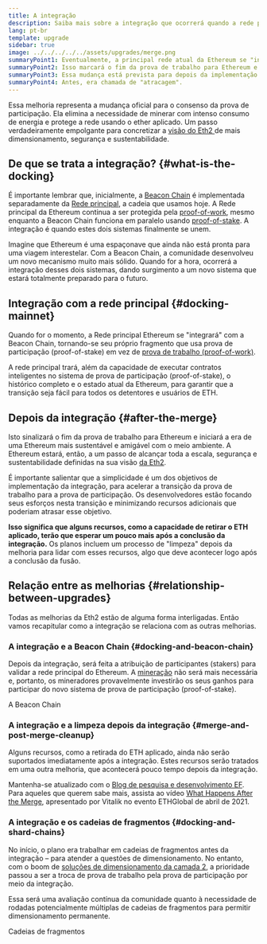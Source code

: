 ```yaml
---
title: A integração
description: Saiba mais sobre a integração que ocorrerá quando a rede principal do Ethereum se unir ao sistema de prova de participação (proof-of-stake) coordenado pela Beacon Chain.
lang: pt-br
template: upgrade
sidebar: true
image: ../../../../../assets/upgrades/merge.png
summaryPoint1: Eventualmente, a principal rede atual da Ethereum se "integrará" ao sistema de prova de participação.
summaryPoint2: Isso marcará o fim da prova de trabalho para Ethereum e a transição completa para a prova de participação.
summaryPoint3: Essa mudança está prevista para depois da implementação das cadeias de fragmentos.
summaryPoint4: Antes, era chamada de "atracagem".
---
```


<UpgradeStatus date="~Q1/Q2 2022">
  Essa melhoria representa a mudança oficial para o consenso da prova de participação. Ela elimina a necessidade de minerar com intenso consumo de energia e protege a rede usando o ether aplicado. Um passo verdadeiramente empolgante para concretizar a <a href="/eth2/vision/"> visão do Eth2 </a> de mais dimensionamento, segurança e sustentabilidade.
</UpgradeStatus>

## De que se trata a integração? {#what-is-the-docking}

É importante lembrar que, inicialmente, a [Beacon Chain](/upgrades/beacon-chain/) é implementada separadamente da [Rede principal](/glossary/#mainnet), a cadeia que usamos hoje. A Rede principal da Ethereum continua a ser protegida pela [proof-of-work](/developers/docs/consensus-mechanisms/pow/), mesmo enquanto a Beacon Chain funciona em paralelo usando [proof-of-stake](/developers/docs/consensus-mechanisms/pos/). A integração é quando estes dois sistemas finalmente se unem.

Imagine que Ethereum é uma espaçonave que ainda não está pronta para uma viagem interestelar. Com a Beacon Chain, a comunidade desenvolveu um novo mecanismo muito mais sólido. Quando for a hora, ocorrerá a integração desses dois sistemas, dando surgimento a um novo sistema que estará totalmente preparado para o futuro.

## Integração com a rede principal {#docking-mainnet}

Quando for o momento, a Rede principal Ethereum se "integrará" com a Beacon Chain, tornando-se seu próprio fragmento que usa prova de participação (proof-of-stake) em vez de [ prova de trabalho (proof-of-work)](/developers/docs/consensus-mechanisms/pow/).

A rede principal trará, além da capacidade de executar contratos inteligentes no sistema de prova de participação (proof-of-stake), o histórico completo e o estado atual da Ethereum, para garantir que a transição seja fácil para todos os detentores e usuários de ETH.

## Depois da integração {#after-the-merge}

Isto sinalizará o fim da prova de trabalho para Ethereum e iniciará a era de uma Ethereum mais sustentável e amigável com o meio ambiente. A Ethereum estará, então, a um passo de alcançar toda a escala, segurança e sustentabilidade definidas na sua visão [da Eth2](/eth2/vision/).

É importante salientar que a simplicidade é um dos objetivos de implementação da integração, para acelerar a transição da prova de trabalho para a prova de participação. Os desenvolvedores estão focando seus esforços nesta transição e minimizando recursos adicionais que poderiam atrasar esse objetivo.

**Isso significa que alguns recursos, como a capacidade de retirar o ETH aplicado, terão que esperar um pouco mais após a conclusão da integração.** Os planos incluem um processo de "limpeza" depois da melhoria para lidar com esses recursos, algo que deve acontecer logo após a conclusão da fusão.

## Relação entre as melhorias {#relationship-between-upgrades}

Todas as melhorias da Eth2 estão de alguma forma interligadas. Então vamos recapitular como a integração se relaciona com as outras melhorias.

### A integração e a Beacon Chain {#docking-and-beacon-chain}

Depois da integração, será feita a atribuição de participantes (stakers) para validar a rede principal do Ethereum. A [mineração](/developers/docs/consensus-mechanisms/pow/mining/) não será mais necessária e, portanto, os mineradores provavelmente investirão os seus ganhos para participar do novo sistema de prova de participação (proof-of-stake).

<ButtonLink to="/upgrades/beacon-chain/">A Beacon Chain</ButtonLink>

### A integração e a limpeza depois da integração {#merge-and-post-merge-cleanup}

Alguns recursos, como a retirada do ETH aplicado, ainda não serão suportados imediatamente após a integração. Estes recursos serão tratados em uma outra melhoria, que acontecerá pouco tempo depois da integração.

Mantenha-se atualizado com o [Blog de pesquisa e desenvolvimento EF](https://blog.ethereum.org/category/research-and-development/). Para aqueles que querem sabe mais, assista ao vídeo [What Happens After the Merge](https://youtu.be/7ggwLccuN5s?t=101), apresentado por Vitalik no evento ETHGlobal de abril de 2021.

### A integração e os cadeias de fragmentos {#docking-and-shard-chains}

No início, o plano era trabalhar em cadeias de fragmentos antes da integração – para atender a questões de dimensionamento. No entanto, com o boom de [soluções de dimensionamento da camada 2](/developers/docs/scaling/#layer-2-scaling), a prioridade passou a ser a troca de prova de trabalho pela prova de participação por meio da integração.

Essa será uma avaliação contínua da comunidade quanto à necessidade de rodadas potencialmente múltiplas de cadeias de fragmentos para permitir dimensionamento permanente.

<ButtonLink to="/upgrades/shard-chains/">Cadeias de fragmentos</ButtonLink>

